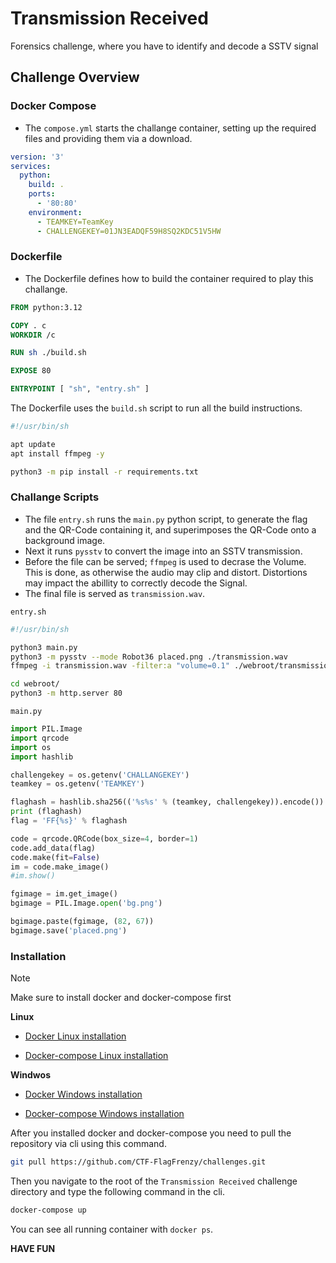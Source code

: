 # Transmission Received

Forensics challenge, where you have to identify and decode a SSTV signal

## Challenge Overview

### Docker Compose
 - The `compose.yml` starts the challange container, setting up the required files and providing them via a download.

```yaml
version: '3'
services:
  python:
    build: .
    ports:
      - '80:80'
    environment:
      - TEAMKEY=TeamKey
      - CHALLENGEKEY=01JN3EADQF59H8SQ2KDC51V5HW
```

### Dockerfile 

- The Dockerfile defines how to build the container required to play this challange.

```Dockerfile
FROM python:3.12

COPY . c
WORKDIR /c

RUN sh ./build.sh

EXPOSE 80

ENTRYPOINT [ "sh", "entry.sh" ]
```

The Dockerfile uses the `build.sh` script to run all the build instructions.

```sh
#!/usr/bin/sh

apt update
apt install ffmpeg -y

python3 -m pip install -r requirements.txt
```

### Challange Scripts

- The file `entry.sh` runs the `main.py` python script, to generate the flag and the QR-Code containing it, and superimposes the QR-Code onto a background image.
- Next it runs `pysstv` to convert the image into an SSTV transmission.
- Before the file can be served; `ffmpeg` is used to decrase the Volume. This is done, as otherwise the audio may clip and distort. Distortions may impact the abillity to correctly decode the Signal. 
- The final file is served as `transmission.wav`. 

`entry.sh`
```sh
#!/usr/bin/sh

python3 main.py
python3 -m pysstv --mode Robot36 placed.png ./transmission.wav
ffmpeg -i transmission.wav -filter:a "volume=0.1" ./webroot/transmission.wav

cd webroot/
python3 -m http.server 80
```

`main.py`
```py
import PIL.Image
import qrcode
import os
import hashlib

challengekey = os.getenv('CHALLANGEKEY')
teamkey = os.getenv('TEAMKEY')

flaghash = hashlib.sha256(('%s%s' % (teamkey, challengekey)).encode()).hexdigest()
print (flaghash)
flag = 'FF{%s}' % flaghash

code = qrcode.QRCode(box_size=4, border=1)
code.add_data(flag)
code.make(fit=False)
im = code.make_image()
#im.show()

fgimage = im.get_image()
bgimage = PIL.Image.open('bg.png')

bgimage.paste(fgimage, (82, 67))
bgimage.save('placed.png')
```

### Installation

> [!NOTE]
> Make sure to install docker and docker-compose first

**Linux**

- [Docker Linux installation](https://docs.docker.com/engine/install/ubuntu/)

- [Docker-compose Linux installation](https://docs.docker.com/compose/install/linux/)

**Windwos**

- [Docker Windows installation](https://docs.docker.com/desktop/setup/install/windows-install/)

- [Docker-compose Windows installation](https://docs.docker.com/compose/install/)

After you installed docker and docker-compose you need to pull the repository via cli using this command.

```sh
git pull https://github.com/CTF-FlagFrenzy/challenges.git
```

Then you navigate to the root of the `Transmission Received` challenge directory and type the following command in the cli.

```sh
docker-compose up
```

You can see all running container with `docker ps`.

**HAVE FUN**